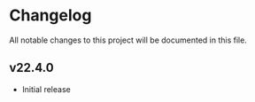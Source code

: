 # Changelog

All notable changes to this project will be documented in this file.

## v22.4.0

- Initial release
